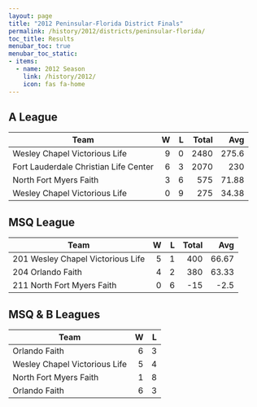 ```yaml
---
layout: page
title: "2012 Peninsular-Florida District Finals"
permalink: /history/2012/districts/peninsular-florida/
toc_title: Results
menubar_toc: true
menubar_toc_static:
- items:
  - name: 2012 Season
    link: /history/2012/
    icon: fas fa-home
---
```


## A League

| Team                                  |    W |    L | Total |   Avg |
| ------------------------------------- | ---: | ---: | ----: | ----: |
| Wesley Chapel Victorious Life         |    9 |    0 |  2480 | 275.6 |
| Fort Lauderdale Christian Life Center |    6 |    3 |  2070 |   230 |
| North Fort Myers Faith                |    3 |    6 |   575 | 71.88 |
| Wesley Chapel Victorious Life         |    0 |    9 |   275 | 34.38 |

## MSQ League

| Team                              |    W |    L | Total |   Avg |
| --------------------------------- | ---: | ---: | ----: | ----: |
| 201 Wesley Chapel Victorious Life |    5 |    1 |   400 | 66.67 |
| 204 Orlando Faith                 |    4 |    2 |   380 | 63.33 |
| 211 North Fort Myers Faith        |    0 |    6 |   -15 |  -2.5 |

## MSQ & B Leagues

| Team                          |    W |    L |
| ----------------------------- | ---: | ---: |
| Orlando Faith                 |    6 |    3 |
| Wesley Chapel Victorious Life |    5 |    4 |
| North Fort Myers Faith        |    1 |    8 |
| Orlando Faith                 |    6 |    3 |
